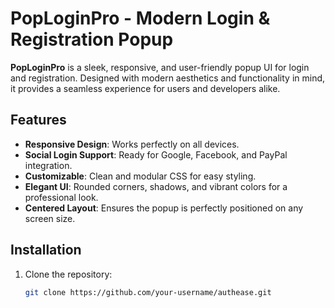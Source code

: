 # PopLoginPro - Modern Login & Registration Popup

**PopLoginPro** is a sleek, responsive, and user-friendly popup UI for login and registration. Designed with modern aesthetics and functionality in mind, it provides a seamless experience for users and developers alike.

## Features

- **Responsive Design**: Works perfectly on all devices.
- **Social Login Support**: Ready for Google, Facebook, and PayPal integration.
- **Customizable**: Clean and modular CSS for easy styling.
- **Elegant UI**: Rounded corners, shadows, and vibrant colors for a professional look.
- **Centered Layout**: Ensures the popup is perfectly positioned on any screen size.

## Installation

1. Clone the repository:
   ```bash
   git clone https://github.com/your-username/authease.git
   ```
